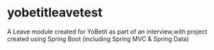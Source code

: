 # yobetitleavetest
A Leave module created for YoBetit as part of an interview,with project created using Spring Boot (including Spring MVC &amp; Spring Data)
